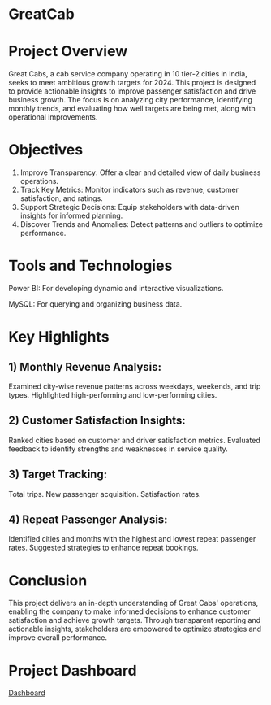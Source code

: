 # GreatCab

# Project Overview

Great Cabs, a cab service company operating in 10 tier-2 cities in India, seeks to meet ambitious growth targets for 2024. This project is designed to provide actionable insights to improve passenger satisfaction and drive business growth. The focus is on analyzing city performance, identifying monthly trends, and evaluating how well targets are being met, along with operational improvements.

# Objectives

1) Improve Transparency: Offer a clear and detailed view of daily business operations.
2) Track Key Metrics: Monitor indicators such as revenue, customer satisfaction, and ratings.
3) Support Strategic Decisions: Equip stakeholders with data-driven insights for informed planning.
4) Discover Trends and Anomalies: Detect patterns and outliers to optimize performance.

# Tools and Technologies
Power BI: For developing dynamic and interactive visualizations.

MySQL: For querying and organizing business data.

# Key Highlights

## 1) Monthly Revenue Analysis:
  Examined city-wise revenue patterns across weekdays, weekends, and trip types.
  Highlighted high-performing and low-performing cities.
  
## 2) Customer Satisfaction Insights:
  Ranked cities based on customer and driver satisfaction metrics.
  Evaluated feedback to identify strengths and weaknesses in service quality.

## 3) Target Tracking:
  Total trips.
  New passenger acquisition.
  Satisfaction rates.
 
## 4) Repeat Passenger Analysis:
  Identified cities and months with the highest and lowest repeat passenger rates.
  Suggested strategies to enhance repeat bookings.


# Conclusion
This project delivers an in-depth understanding of Great Cabs' operations, enabling the company to make informed decisions to enhance customer satisfaction and achieve growth targets. Through transparent reporting and actionable insights, stakeholders are empowered to optimize strategies and improve overall performance.


# Project Dashboard

[Dashboard](https://app.powerbi.com/groups/me/reports/aa01ad34-e997-4b76-88a6-4ca8a28ec99b?pbi_source=desktop)
